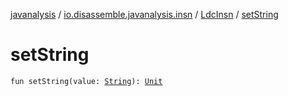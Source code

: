 [javanalysis](../../index.md) / [io.disassemble.javanalysis.insn](../index.md) / [LdcInsn](index.md) / [setString](./set-string.md)

# setString

`fun setString(value: `[`String`](https://kotlinlang.org/api/latest/jvm/stdlib/kotlin/-string/index.html)`): `[`Unit`](https://kotlinlang.org/api/latest/jvm/stdlib/kotlin/-unit/index.html)